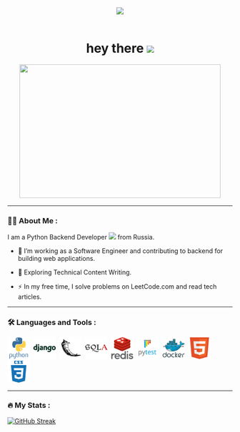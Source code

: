 <div id="header" align="center">
  <img src="https://media.giphy.com/media/v1.Y2lkPTc5MGI3NjExb2wydmo4bDJvdnMwN2Fsa3Rnb245cTByNmxuZGc5eXdsanJpanRmNiZlcD12MV9pbnRlcm5hbF9naWZfYnlfaWQmY3Q9Zw/I92qnc1FjAyPY0xjCg/giphy.gif" width="100"/>
</div>

<div id="badges" align="center">
    <img src="https://komarev.com/ghpvc/?username=babanlive&style=flat-square&color=blue" alt=""/>
    <h1>
    hey there
    <img src="https://media.giphy.com/media/hvRJCLFzcasrR4ia7z/giphy.gif" width="30px"/>
    </h1>
</div>

<div align="center">
  <img src="https://media.giphy.com/media/v1.Y2lkPTc5MGI3NjExN29oc2IzM2dxNXl1OWFxNXdiNGllODI4eWZsM2drNWo5OTZtNHliaSZlcD12MV9pbnRlcm5hbF9naWZfYnlfaWQmY3Q9Zw/SWoSkN6DxTszqIKEqv/giphy.gif" width="450" height="300"/>
</div>

---

### :man_technologist: About Me :

I am a Python Backend Developer <img src="https://media.giphy.com/media/v1.Y2lkPTc5MGI3NjExOGl3d3djZTdhdTczMHAzcmFqMGhkb21oM29oaWgzeTd5aGUwNG0waCZlcD12MV9pbnRlcm5hbF9naWZfYnlfaWQmY3Q9cw/hiJ9ypGI5tIKdwKoK2/giphy.gif" width="40"> from Russia.
- :telescope: I’m working as a Software Engineer and contributing to backend for building web applications.

- :seedling: Exploring Technical Content Writing.

- :zap: In my free time, I solve problems on LeetCode.com and read tech articles.

---

### :hammer_and_wrench: Languages and Tools :

<div>
  <img src="https://github.com/devicons/devicon/blob/master/icons/python/python-original-wordmark.svg" title="Python" alt="Python" width="50" height="50"/>&nbsp;
  <img src="https://github.com/devicons/devicon/blob/master/icons/django/django-plain-wordmark.svg" title="Django" alt="Django" width="50" height="50"/>&nbsp;
  <img src="https://github.com/devicons/devicon/blob/master/icons/flask/flask-original.svg" title="Flask" alt="Flask" width="50" height="50"/>&nbsp;
  <img src="https://github.com/devicons/devicon/blob/master/icons/sqlalchemy/sqlalchemy-original.svg" title="Sqlalchemy" alt="Sqlalchemy" width="50" height="50"/>&nbsp;
  <img src="https://github.com/devicons/devicon/blob/master/icons/redis/redis-original-wordmark.svg" title="Redis" alt="Redis" width="50" height="50"/>&nbsp;
  <img src="https://github.com/devicons/devicon/blob/master/icons/pytest/pytest-original-wordmark.svg" title="PyTest" alt="PyTest " width="50" height="50"/>&nbsp;
  <img src="https://github.com/devicons/devicon/blob/master/icons/docker/docker-original-wordmark.svg" title="Docker" alt="Docker" width="50" height="50"/>&nbsp;
  <img src="https://github.com/devicons/devicon/blob/master/icons/html5/html5-original.svg" title="HTML5" alt="HTML" width="50" height="50"/>&nbsp;
  <img src="https://github.com/devicons/devicon/blob/master/icons/css3/css3-plain-wordmark.svg"  title="CSS3" alt="CSS" width="50" height="50"/>&nbsp;
</div>

---

### :fire: My Stats :

[![GitHub Streak](http://github-readme-streak-stats.herokuapp.com?user=babanlive&theme=dark&background=000000)](https://git.io/streak-stats)

